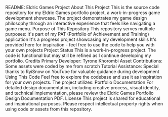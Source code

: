 README: Eldric Games Project
About This Project
This is the source code repository for my Eldric Games portfolio project, a work-in-progress game development showcase. The project demonstrates my game design philosophy through an interactive experience that feels like navigating a game menu.
Purpose of This Repository
This repository serves multiple purposes:
It's part of my PAT (Portfolio of Achievement and Training) application
It's a progress project showcasing my development skills
It's provided here for inspiration - feel free to use the code to help you with your own projects
Project Status
This is a work-in-progress project. The code is functional but may still be refined as I continue developing my portfolio.
Credits
Primary Developer: Tyrone Khorombi
Asset Contributions: Some assets were coded by me from scratch
Tutorial Assistance: Special thanks to RyiSnow on YouTube for valuable guidance during development
Using This Code
Feel free to explore the codebase and use it as inspiration for your own projects. The project utilizes:
Portfolio Documentation
For detailed design documentation, including creative process, visual identity, and technical implementation, please review the Eldric Games Portfolio Design Documentation PDF.
License
This project is shared for educational and inspirational purposes. Please respect intellectual property rights when using code or assets from this repository.
